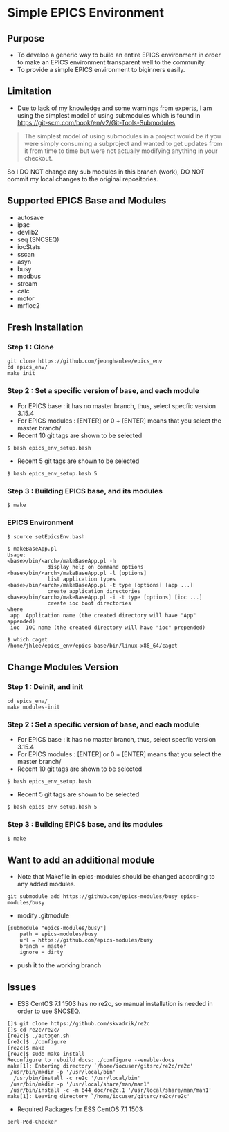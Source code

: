 Simple EPICS Environment
=================

## Purpose

* To develop a generic way to build an entire EPICS environment in order to make an EPICS environment transparent well to the community.
* To provide a simple EPICS environment to biginners easily. 

## Limitation
* Due to lack of my knowledge and some warnings from experts, I am using the simplest model of using submodules which is found in https://git-scm.com/book/en/v2/Git-Tools-Submodules


> The simplest model of using submodules in a project would be if you were simply consuming a subproject and wanted to get updates from it from time to time but were not actually modifying anything in your checkout.

  So I DO NOT change any sub modules in this branch (work), DO NOT commit my local changes to the original repositories. 



## Supported EPICS Base and Modules
* autosave
* ipac
* devlib2
* seq (SNCSEQ)
* iocStats
* sscan
* asyn
* busy
* modbus
* stream
* calc
* motor
* mrfioc2



## Fresh Installation 



### Step 1 : Clone

```
git clone https://github.com/jeonghanlee/epics_env
cd epics_env/
make init
```

### Step 2 : Set a specific version of base, and each module
* For EPICS base : it has no master branch, thus, select specfic version 3.15.4
* For EPICS modules : [ENTER] or 0 + [ENTER] means that you select the master branch/
* Recent 10 git tags are shown to be selected
```
$ bash epics_env_setup.bash 
```
* Recent 5 git tags are shown to be selected
```
$ bash epics_env_setup.bash 5
```

### Step 3 : Building EPICS base, and its modules
```
$ make
```

### EPICS Environment

```
$ source setEpicsEnv.bash

$ makeBaseApp.pl 
Usage:
<base>/bin/<arch>/makeBaseApp.pl -h
             display help on command options
<base>/bin/<arch>/makeBaseApp.pl -l [options]
             list application types
<base>/bin/<arch>/makeBaseApp.pl -t type [options] [app ...]
             create application directories
<base>/bin/<arch>/makeBaseApp.pl -i -t type [options] [ioc ...]
             create ioc boot directories
where
 app  Application name (the created directory will have "App" appended)
 ioc  IOC name (the created directory will have "ioc" prepended)

$ which caget
/home/jhlee/epics_env/epics-base/bin/linux-x86_64/caget
```


## Change Modules Version


### Step 1 : Deinit, and init

```
cd epics_env/
make modules-init

```

### Step 2 : Set a specific version of base, and each module
* For EPICS base : it has no master branch, thus, select specfic version 3.15.4
* For EPICS modules : [ENTER] or 0 + [ENTER] means that you select the master branch/
* Recent 10 git tags are shown to be selected
```
$ bash epics_env_setup.bash 
```
* Recent 5 git tags are shown to be selected
```
$ bash epics_env_setup.bash 5
```

### Step 3 : Building EPICS base, and its modules
```
$ make
```


## Want to add an additional module
* Note that Makefile in epics-modules should be changed according to any added modules. 

```
git submodule add https://github.com/epics-modules/busy epics-modules/busy
```

* modify .gitmodule
```
[submodule "epics-modules/busy"]
	path = epics-modules/busy
	url = https://github.com/epics-modules/busy
	branch = master
	ignore = dirty
```

* push it to the working branch


## Issues

* ESS CentOS 7.1 1503 has no re2c, so manual installation is needed in order to use SNCSEQ. 

```
[]$ git clone https://github.com/skvadrik/re2c
[]$ cd re2c/re2c/
[re2c]$ ./autogen.sh 
[re2c]$ ./configure 
[re2c]$ make
[re2c]$ sudo make install
Reconfigure to rebuild docs: ./configure --enable-docs
make[1]: Entering directory `/home/iocuser/gitsrc/re2c/re2c'
 /usr/bin/mkdir -p '/usr/local/bin'
  /usr/bin/install -c re2c '/usr/local/bin'
 /usr/bin/mkdir -p '/usr/local/share/man/man1'
 /usr/bin/install -c -m 644 doc/re2c.1 '/usr/local/share/man/man1'
make[1]: Leaving directory `/home/iocuser/gitsrc/re2c/re2c'
```

* Required Packages for ESS CentOS 7.1 1503 
```
perl-Pod-Checker

```
